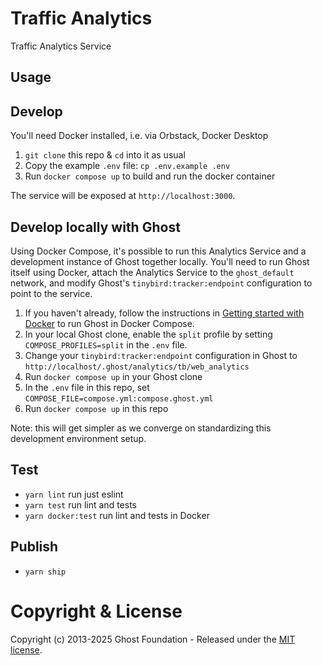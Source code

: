 # Traffic Analytics

Traffic Analytics Service


## Usage


## Develop

You'll need Docker installed, i.e. via Orbstack, Docker Desktop

1. `git clone` this repo & `cd` into it as usual
2. Copy the example `.env` file: `cp .env.example .env`
3. Run `docker compose up` to build and run the docker container

The service will be exposed at `http://localhost:3000`.

## Develop locally with Ghost

Using Docker Compose, it's possible to run this Analytics Service and a development instance of Ghost together locally. You'll need to run Ghost itself using Docker, attach the Analytics Service to the `ghost_default` network, and modify Ghost's `tinybird:tracker:endpoint` configuration to point to the service.

1. If you haven't already, follow the instructions in [Getting started with Docker](https://www.notion.so/ghost/Getting-started-with-Docker-e804ee5a68d14cb78ba82b6237597f6c?pvs=4) to run Ghost in Docker Compose.
2. In your local Ghost clone, enable the `split` profile by setting `COMPOSE_PROFILES=split` in the `.env` file.
3. Change your `tinybird:tracker:endpoint` configuration in Ghost to `http://localhost/.ghost/analytics/tb/web_analytics`
4. Run `docker compose up` in your Ghost clone
5. In the `.env` file in this repo, set `COMPOSE_FILE=compose.yml:compose.ghost.yml`
6. Run `docker compose up` in this repo

Note: this will get simpler as we converge on standardizing this development environment setup.

## Test

- `yarn lint` run just eslint
- `yarn test` run lint and tests
- `yarn docker:test` run lint and tests in Docker

## Publish

- `yarn ship`


# Copyright & License 

Copyright (c) 2013-2025 Ghost Foundation - Released under the [MIT license](LICENSE).